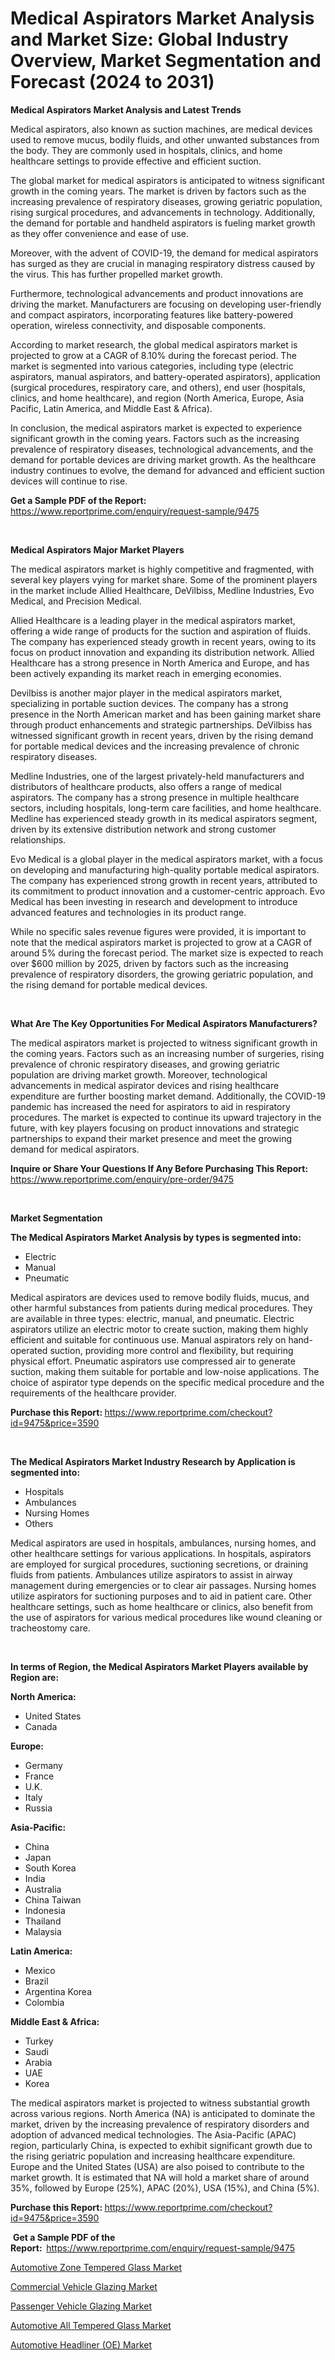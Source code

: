 <p><h1>Medical Aspirators Market Analysis and Market Size: Global Industry Overview, Market Segmentation and Forecast (2024 to 2031)</h1></p><p><strong>Medical Aspirators Market Analysis and Latest Trends</strong></p>
<p><p>Medical aspirators, also known as suction machines, are medical devices used to remove mucus, bodily fluids, and other unwanted substances from the body. They are commonly used in hospitals, clinics, and home healthcare settings to provide effective and efficient suction.</p><p>The global market for medical aspirators is anticipated to witness significant growth in the coming years. The market is driven by factors such as the increasing prevalence of respiratory diseases, growing geriatric population, rising surgical procedures, and advancements in technology. Additionally, the demand for portable and handheld aspirators is fueling market growth as they offer convenience and ease of use.</p><p>Moreover, with the advent of COVID-19, the demand for medical aspirators has surged as they are crucial in managing respiratory distress caused by the virus. This has further propelled market growth.</p><p>Furthermore, technological advancements and product innovations are driving the market. Manufacturers are focusing on developing user-friendly and compact aspirators, incorporating features like battery-powered operation, wireless connectivity, and disposable components.</p><p>According to market research, the global medical aspirators market is projected to grow at a CAGR of 8.10% during the forecast period. The market is segmented into various categories, including type (electric aspirators, manual aspirators, and battery-operated aspirators), application (surgical procedures, respiratory care, and others), end user (hospitals, clinics, and home healthcare), and region (North America, Europe, Asia Pacific, Latin America, and Middle East & Africa).</p><p>In conclusion, the medical aspirators market is expected to experience significant growth in the coming years. Factors such as the increasing prevalence of respiratory diseases, technological advancements, and the demand for portable devices are driving market growth. As the healthcare industry continues to evolve, the demand for advanced and efficient suction devices will continue to rise.</p></p>
<p><strong>Get a Sample PDF of the Report:&nbsp;</strong> <a href="https://www.reportprime.com/enquiry/request-sample/9475">https://www.reportprime.com/enquiry/request-sample/9475</a></p>
<p>&nbsp;</p>
<p><strong>Medical Aspirators Major Market Players</strong></p>
<p><p>The medical aspirators market is highly competitive and fragmented, with several key players vying for market share. Some of the prominent players in the market include Allied Healthcare, DeVilbiss, Medline Industries, Evo Medical, and Precision Medical. </p><p>Allied Healthcare is a leading player in the medical aspirators market, offering a wide range of products for the suction and aspiration of fluids. The company has experienced steady growth in recent years, owing to its focus on product innovation and expanding its distribution network. Allied Healthcare has a strong presence in North America and Europe, and has been actively expanding its market reach in emerging economies.</p><p>Devilbiss is another major player in the medical aspirators market, specializing in portable suction devices. The company has a strong presence in the North American market and has been gaining market share through product enhancements and strategic partnerships. DeVilbiss has witnessed significant growth in recent years, driven by the rising demand for portable medical devices and the increasing prevalence of chronic respiratory diseases.</p><p>Medline Industries, one of the largest privately-held manufacturers and distributors of healthcare products, also offers a range of medical aspirators. The company has a strong presence in multiple healthcare sectors, including hospitals, long-term care facilities, and home healthcare. Medline has experienced steady growth in its medical aspirators segment, driven by its extensive distribution network and strong customer relationships.</p><p>Evo Medical is a global player in the medical aspirators market, with a focus on developing and manufacturing high-quality portable medical aspirators. The company has experienced strong growth in recent years, attributed to its commitment to product innovation and a customer-centric approach. Evo Medical has been investing in research and development to introduce advanced features and technologies in its product range.</p><p>While no specific sales revenue figures were provided, it is important to note that the medical aspirators market is projected to grow at a CAGR of around 5% during the forecast period. The market size is expected to reach over $600 million by 2025, driven by factors such as the increasing prevalence of respiratory disorders, the growing geriatric population, and the rising demand for portable medical devices.</p></p>
<p>&nbsp;</p>
<p><strong>What Are The Key Opportunities For Medical Aspirators Manufacturers?</strong></p>
<p><p>The medical aspirators market is projected to witness significant growth in the coming years. Factors such as an increasing number of surgeries, rising prevalence of chronic respiratory diseases, and growing geriatric population are driving market growth. Moreover, technological advancements in medical aspirator devices and rising healthcare expenditure are further boosting market demand. Additionally, the COVID-19 pandemic has increased the need for aspirators to aid in respiratory procedures. The market is expected to continue its upward trajectory in the future, with key players focusing on product innovations and strategic partnerships to expand their market presence and meet the growing demand for medical aspirators.</p></p>
<p><strong>Inquire or Share Your Questions If Any Before Purchasing This Report:</strong> <a href="https://www.reportprime.com/enquiry/pre-order/9475">https://www.reportprime.com/enquiry/pre-order/9475</a></p>
<p>&nbsp;</p>
<p><strong>Market Segmentation</strong></p>
<p><strong>The Medical Aspirators Market Analysis by types is segmented into:</strong></p>
<p><ul><li>Electric</li><li>Manual</li><li>Pneumatic</li></ul></p>
<p><p>Medical aspirators are devices used to remove bodily fluids, mucus, and other harmful substances from patients during medical procedures. They are available in three types: electric, manual, and pneumatic. Electric aspirators utilize an electric motor to create suction, making them highly efficient and suitable for continuous use. Manual aspirators rely on hand-operated suction, providing more control and flexibility, but requiring physical effort. Pneumatic aspirators use compressed air to generate suction, making them suitable for portable and low-noise applications. The choice of aspirator type depends on the specific medical procedure and the requirements of the healthcare provider.</p></p>
<p><strong>Purchase this Report:&nbsp;</strong><a href="https://www.reportprime.com/checkout?id=9475&price=3590">https://www.reportprime.com/checkout?id=9475&price=3590</a></p>
<p>&nbsp;</p>
<p><strong>The Medical Aspirators Market Industry Research by Application is segmented into:</strong></p>
<p><ul><li>Hospitals</li><li>Ambulances</li><li>Nursing Homes</li><li>Others</li></ul></p>
<p><p>Medical aspirators are used in hospitals, ambulances, nursing homes, and other healthcare settings for various applications. In hospitals, aspirators are employed for surgical procedures, suctioning secretions, or draining fluids from patients. Ambulances utilize aspirators to assist in airway management during emergencies or to clear air passages. Nursing homes utilize aspirators for suctioning purposes and to aid in patient care. Other healthcare settings, such as home healthcare or clinics, also benefit from the use of aspirators for various medical procedures like wound cleaning or tracheostomy care.</p></p>
<p>&nbsp;</p>
<p><strong>In terms of Region, the Medical Aspirators Market Players available by Region are:</strong></p>
<p>
    <p> <strong> North America: </strong>
        <ul>
            <li>United States</li>
            <li>Canada</li>
        </ul>
        </p> 
    <p> <strong> Europe: </strong>
        <ul>
            <li>Germany</li>
            <li>France</li>
            <li>U.K.</li>
            <li>Italy</li>
            <li>Russia</li>
        </ul>
        </p> 
    <p> <strong> Asia-Pacific: </strong>
        <ul>
            <li>China</li>
            <li>Japan</li>
            <li>South Korea</li>
            <li>India</li>
            <li>Australia</li>
            <li>China Taiwan</li>
            <li>Indonesia</li>
            <li>Thailand</li>
            <li>Malaysia</li>
        </ul>
        </p> 
    <p> <strong> Latin America: </strong>
        <ul>
            <li>Mexico</li>
            <li>Brazil</li>
            <li>Argentina Korea</li>
            <li>Colombia</li>
        </ul>
        </p> 
    <p> <strong> Middle East & Africa: </strong>
        <ul>
            <li>Turkey</li>
            <li>Saudi</li>
            <li>Arabia</li>
            <li>UAE</li>
            <li>Korea</li>
        </ul>
    </p>
    </p>
<p><p>The medical aspirators market is projected to witness substantial growth across various regions. North America (NA) is anticipated to dominate the market, driven by the increasing prevalence of respiratory disorders and adoption of advanced medical technologies. The Asia-Pacific (APAC) region, particularly China, is expected to exhibit significant growth due to the rising geriatric population and increasing healthcare expenditure. Europe and the United States (USA) are also poised to contribute to the market growth. It is estimated that NA will hold a market share of around 35%, followed by Europe (25%), APAC (20%), USA (15%), and China (5%).</p></p>
<p><strong>Purchase this Report: </strong><a href="https://www.reportprime.com/checkout?id=9475&price=3590">https://www.reportprime.com/checkout?id=9475&price=3590</a></p>
<p>&nbsp;<strong>Get a Sample PDF of the Report:&nbsp;&nbsp;</strong><a href="https://www.reportprime.com/enquiry/request-sample/9475">https://www.reportprime.com/enquiry/request-sample/9475</a></p>
<p><strong></strong></p>
<p><p><a href="https://medium.com/@kevinbarnes75/automotive-zone-tempered-glass-market-furnishes-information-on-market-share-market-trends-and-11bfa41d75f9">Automotive Zone Tempered Glass Market</a></p><p><a href="https://medium.com/@kevinbarnes75/commercial-vehicle-glazing-market-size-and-market-trends-complete-industry-overview-2024-to-2031-8344d83e88a4">Commercial Vehicle Glazing Market</a></p><p><a href="https://medium.com/@kevinbarnes75/passenger-vehicle-glazing-market-furnishes-information-on-market-share-market-trends-and-market-652bb119c2d4">Passenger Vehicle Glazing Market</a></p><p><a href="https://medium.com/@kevinbarnes75/automotive-all-tempered-glass-market-competitive-analysis-market-trends-and-forecast-to-2031-901e9e316607">Automotive All Tempered Glass Market</a></p><p><a href="https://medium.com/@kevinbarnes75/analyzing-automotive-headliner-oe-market-global-industry-perspective-and-forecast-2024-to-2031-9fd8b79b40bc">Automotive Headliner (OE) Market</a></p></p>